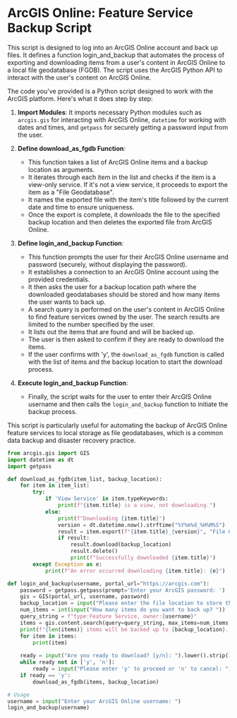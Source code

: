 # ArcGIS Online: Feature Service Backup Script
This script is designed to log into an ArcGIS Online account and back up files. It defines a function login_and_backup that automates the process of exporting and downloading items from a user's content in ArcGIS Online to a local file geodatabase (FGDB). The script uses the ArcGIS Python API to interact with the user's content on ArcGIS Online.

The code you've provided is a Python script designed to work with the ArcGIS platform. Here's what it does step by step:

1. **Import Modules**: It imports necessary Python modules such as `arcgis.gis` for interacting with ArcGIS Online, `datetime` for working with dates and times, and `getpass` for securely getting a password input from the user.

2. **Define download_as_fgdb Function**:
   - This function takes a list of ArcGIS Online items and a backup location as arguments.
   - It iterates through each item in the list and checks if the item is a view-only service. If it's not a view service, it proceeds to export the item as a "File Geodatabase".
   - It names the exported file with the item's title followed by the current date and time to ensure uniqueness.
   - Once the export is complete, it downloads the file to the specified backup location and then deletes the exported file from ArcGIS Online.

3. **Define login_and_backup Function**:
   - This function prompts the user for their ArcGIS Online username and password (securely, without displaying the password).
   - It establishes a connection to an ArcGIS Online account using the provided credentials.
   - It then asks the user for a backup location path where the downloaded geodatabases should be stored and how many items the user wants to back up.
   - A search query is performed on the user's content in ArcGIS Online to find feature services owned by the user. The search results are limited to the number specified by the user.
   - It lists out the items that are found and will be backed up.
   - The user is then asked to confirm if they are ready to download the items.
   - If the user confirms with 'y', the `download_as_fgdb` function is called with the list of items and the backup location to start the download process.

4. **Execute login_and_backup Function**:
   - Finally, the script waits for the user to enter their ArcGIS Online username and then calls the `login_and_backup` function to initiate the backup process.

This script is particularly useful for automating the backup of ArcGIS Online feature services to local storage as file geodatabases, which is a common data backup and disaster recovery practice.

```python
from arcgis.gis import GIS
import datetime as dt
import getpass

def download_as_fgdb(item_list, backup_location):
    for item in item_list:
        try:
            if 'View Service' in item.typeKeywords:
                print(f"{item.title} is a view, not downloading.")
            else:
                print(f"Downloading {item.title}")
                version = dt.datetime.now().strftime("%Y%m%d_%H%M%S")
                result = item.export(f"{item.title}_{version}", "File Geodatabase")
                if result:
                    result.download(backup_location)
                    result.delete()
                    print(f"Successfully downloaded {item.title}")
        except Exception as e:
            print(f"An error occurred downloading {item.title}: {e}")

def login_and_backup(username, portal_url="https://arcgis.com"):
    password = getpass.getpass(prompt='Enter your ArcGIS password: ')
    gis = GIS(portal_url, username, password)
    backup_location = input("Please enter the file location to store the backups: ")
    num_items = int(input("How many items do you want to back up? "))
    query_string = f"type:Feature Service, owner:{username}"
    items = gis.content.search(query=query_string, max_items=num_items, sort_field='modifed', sort_order='desc')
    print(f"{len(items)} items will be backed up to {backup_location}. See the list below:")
    for item in items:
        print(item)
    
    ready = input("Are you ready to download? [y/n]: ").lower().strip()
    while ready not in ['y', 'n']:
        ready = input("Please enter 'y' to proceed or 'n' to cancel: ").lower().strip()
    if ready == 'y':
        download_as_fgdb(items, backup_location)

# Usage
username = input("Enter your ArcGIS Online username: ")
login_and_backup(username)
```
